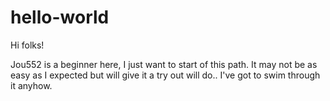 # hello-world

Hi folks!

Jou552 is a beginner here, I just want to start of this path. It may not be as easy as I expected but will give it a try out will do..
I've got to swim through it anyhow.
